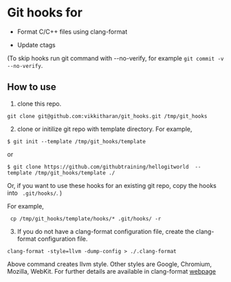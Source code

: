 # Git hooks for

- Format C/C++ files using clang-format

- Update ctags

(To skip hooks run git command with --no-verify, for example ``` git commit -v --no-verify ```.



## How to use

1. clone this repo.

```
git clone git@github.com:vikkitharan/git_hooks.git /tmp/git_hooks
```


2. clone or initilize git repo with template directory. For example,
```
$ git init --template /tmp/git_hooks/template
```
or

```
$ git clone https://github.com/githubtraining/hellogitworld  --template /tmp/git_hooks/template ./
```

Or, if you want to use these hooks for an existing git repo, copy the hooks into ``` .git/hooks/```. )

 For example,

 ``` cp /tmp/git_hooks/template/hooks/* .git/hooks/ -r```



3. If you do not have a clang-format configuration file, create the clang-format configuration file.
```
clang-format -style=llvm -dump-config > ./.clang-format
```

Above command creates llvm style. Other styles are Google, Chromium, Mozilla, WebKit.
For further details are available in clang-format [webpage](https://clang.llvm.org/docs/ClangFormat.html)

